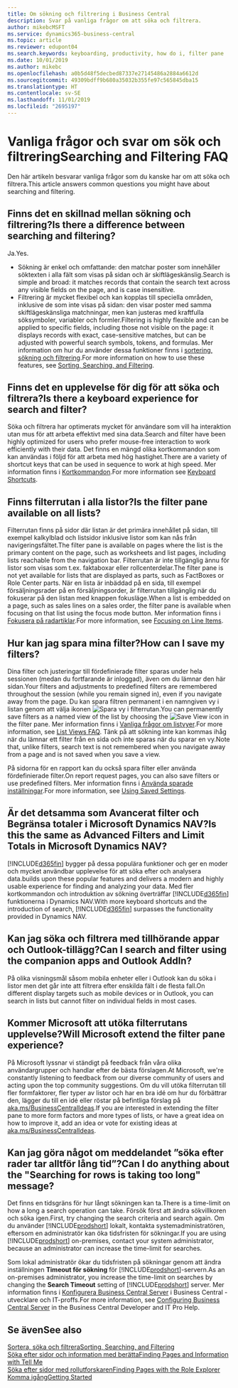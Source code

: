 ```yaml
---
title: Om sökning och filtrering i Business Central
description: Svar på vanliga frågor om att söka och filtrera.
author: mikebcMSFT
ms.service: dynamics365-business-central
ms.topic: article
ms.reviewer: edupont04
ms.search.keywords: keyboarding, productivity, how do i, filter pane
ms.date: 10/01/2019
ms.author: mikebc
ms.openlocfilehash: a0b5d48f5decbed87337e27145486a2884a6612d
ms.sourcegitcommit: 49309bdff9b680a35032b355fe97c565845dba15
ms.translationtype: HT
ms.contentlocale: sv-SE
ms.lasthandoff: 11/01/2019
ms.locfileid: "2695197"
---
```

# <a name="searching-and-filtering-faq"></a><span data-ttu-id="b0b6a-103">Vanliga frågor och svar om sök och filtrering</span><span class="sxs-lookup"><span data-stu-id="b0b6a-103">Searching and Filtering FAQ</span></span>
<span data-ttu-id="b0b6a-104">Den här artikeln besvarar vanliga frågor som du kanske har om att söka och filtrera.</span><span class="sxs-lookup"><span data-stu-id="b0b6a-104">This article answers common questions you might have about searching and filtering.</span></span>

## <a name="is-there-a-difference-between-searching-and-filtering"></a><span data-ttu-id="b0b6a-105">Finns det en skillnad mellan sökning och filtrering?</span><span class="sxs-lookup"><span data-stu-id="b0b6a-105">Is there a difference between searching and filtering?</span></span>
<span data-ttu-id="b0b6a-106">Ja.</span><span class="sxs-lookup"><span data-stu-id="b0b6a-106">Yes.</span></span>
- <span data-ttu-id="b0b6a-107">Sökning är enkel och omfattande: den matchar poster som innehåller söktexten i alla fält som visas på sidan och är skiftlägeskänslig.</span><span class="sxs-lookup"><span data-stu-id="b0b6a-107">Search is simple and broad: it matches records that contain the search text across any visible fields on the page, and is case insensitive.</span></span>
- <span data-ttu-id="b0b6a-108">Filtrering är mycket flexibel och kan kopplas till speciella områden, inklusive de som inte visas på sidan: den visar poster med samma skiftlägeskänsliga matchningar, men kan justeras med kraftfulla söksymboler, variabler och formler.</span><span class="sxs-lookup"><span data-stu-id="b0b6a-108">Filtering is highly flexible and can be applied to specific fields, including those not visible on the page: it displays records with exact, case-sensitive matches, but can be adjusted with powerful search symbols, tokens, and formulas.</span></span> <span data-ttu-id="b0b6a-109">Mer information om hur du använder dessa funktioner finns i [sortering, sökning och filtrering](ui-enter-criteria-filters.md).</span><span class="sxs-lookup"><span data-stu-id="b0b6a-109">For more information on how to use these features, see [Sorting, Searching, and Filtering](ui-enter-criteria-filters.md).</span></span>

## <a name="is-there-a-keyboard-experience-for-search-and-filter"></a><span data-ttu-id="b0b6a-110">Finns det en upplevelse för dig för att söka och filtrera?</span><span class="sxs-lookup"><span data-stu-id="b0b6a-110">Is there a keyboard experience for search and filter?</span></span>
<span data-ttu-id="b0b6a-111">Söka och filtrera har optimerats mycket för användare som vill ha interaktion utan mus för att arbeta effektivt med sina data.</span><span class="sxs-lookup"><span data-stu-id="b0b6a-111">Search and filter have been highly optimized for users who prefer mouse-free interaction to work efficiently with their data.</span></span> <span data-ttu-id="b0b6a-112">Det finns en mängd olika kortkommandon som kan användas i följd för att arbeta med hög hastighet.</span><span class="sxs-lookup"><span data-stu-id="b0b6a-112">There are a variety of shortcut keys that can be used in sequence to work at high speed.</span></span> <span data-ttu-id="b0b6a-113">Mer information finns i [Kortkommandon](keyboard-shortcuts.md#KeyboardFilter).</span><span class="sxs-lookup"><span data-stu-id="b0b6a-113">For more information see [Keyboard Shortcuts](keyboard-shortcuts.md#KeyboardFilter).</span></span>

## <a name="is-the-filter-pane-available-on-all-lists"></a><span data-ttu-id="b0b6a-114">Finns filterrutan i alla listor?</span><span class="sxs-lookup"><span data-stu-id="b0b6a-114">Is the filter pane available on all lists?</span></span>
<span data-ttu-id="b0b6a-115">Filterrutan finns på sidor där listan är det primära innehållet på sidan, till exempel kalkylblad och listsidor inklusive listor som kan nås från navigeringsfältet.</span><span class="sxs-lookup"><span data-stu-id="b0b6a-115">The filter pane is available on pages where the list is the primary content on the page, such as worksheets and list pages, including lists reachable from the navigation bar.</span></span> <span data-ttu-id="b0b6a-116">Filterrutan är inte tillgänglig ännu för listor som visas som t.ex. faktaboxar eller rollcenterdelar.</span><span class="sxs-lookup"><span data-stu-id="b0b6a-116">The filter pane is not yet available for lists that are displayed as parts, such as FactBoxes or Role Center parts.</span></span> <span data-ttu-id="b0b6a-117">När en lista är inbäddad på en sida, till exempel försäljningsrader på en försäljningsorder, är filterrutan tillgänglig när du fokuserar på den listan med knappen fokusläge.</span><span class="sxs-lookup"><span data-stu-id="b0b6a-117">When a list is embedded on a page, such as sales lines on a sales order, the filter pane is available when focusing on that list using the focus mode button.</span></span> <span data-ttu-id="b0b6a-118">Mer information finns i [Fokusera på radartiklar](ui-enter-data.md#Focus).</span><span class="sxs-lookup"><span data-stu-id="b0b6a-118">For more information, see [Focusing on Line Items](ui-enter-data.md#Focus).</span></span>

## <a name="how-can-i-save-my-filters"></a><span data-ttu-id="b0b6a-119">Hur kan jag spara mina filter?</span><span class="sxs-lookup"><span data-stu-id="b0b6a-119">How can I save my filters?</span></span>
<span data-ttu-id="b0b6a-120">Dina filter och justeringar till fördefinierade filter sparas under hela sessionen (medan du fortfarande är inloggad), även om du lämnar den här sidan.</span><span class="sxs-lookup"><span data-stu-id="b0b6a-120">Your filters and adjustments to predefined filters are remembered throughout the session (while you remain signed in), even if you navigate away from the page.</span></span> <span data-ttu-id="b0b6a-121">Du kan spara filtren permanent i en namngiven vy i listan genom att välja ikonen ![Spara vy](media/save_view_icon.png "Spara vy") i filterrutan.</span><span class="sxs-lookup"><span data-stu-id="b0b6a-121">You can permanently save filters as a named view of the list by choosing the ![Save View](media/save_view_icon.png "Save View") icon in the filter pane.</span></span> <span data-ttu-id="b0b6a-122">Mer information finns i [Vanliga frågor om listvyer](ui-views-faq.md).</span><span class="sxs-lookup"><span data-stu-id="b0b6a-122">For more information, see [List Views FAQ](ui-views-faq.md).</span></span> <span data-ttu-id="b0b6a-123">Tänk på att sökning inte kan kommas ihåg när du lämnar ett filter från en sida och inte sparas när du sparar en vy.</span><span class="sxs-lookup"><span data-stu-id="b0b6a-123">Note that, unlike filters, search text is not remembered when you navigate away from a page and is not saved when you save a view.</span></span>

<span data-ttu-id="b0b6a-124">På sidorna för en rapport kan du också spara filter eller använda fördefinierade filter.</span><span class="sxs-lookup"><span data-stu-id="b0b6a-124">On report request pages, you can also save filters or use predefined filters.</span></span> <span data-ttu-id="b0b6a-125">Mer information finns i [Använda sparade inställningar](ui-work-report.md#SavedSettings).</span><span class="sxs-lookup"><span data-stu-id="b0b6a-125">For more information, see [Using Saved Settings](ui-work-report.md#SavedSettings).</span></span>

## <a name="is-this-the-same-as-advanced-filters-and-limit-totals-in-microsoft-dynamics-nav"></a><span data-ttu-id="b0b6a-126">Är det detsamma som Avancerat filter och Begränsa totaler i Microsoft Dynamics NAV?</span><span class="sxs-lookup"><span data-stu-id="b0b6a-126">Is this the same as Advanced Filters and Limit Totals in Microsoft Dynamics NAV?</span></span>
[!INCLUDE[d365fin](includes/d365fin_md.md)] <span data-ttu-id="b0b6a-127">bygger på dessa populära funktioner och ger en moder och mycket användbar upplevelse för att söka efter och analysera data.</span><span class="sxs-lookup"><span data-stu-id="b0b6a-127">builds upon these popular features and delivers a modern and highly usable experience for finding and analyzing your data.</span></span> <span data-ttu-id="b0b6a-128">Med fler kortkommandon och introduktion av sökning överträffar [!INCLUDE[d365fin](includes/d365fin_md.md)] funktionerna i Dynamics NAV.</span><span class="sxs-lookup"><span data-stu-id="b0b6a-128">With more keyboard shortcuts and the introduction of search, [!INCLUDE[d365fin](includes/d365fin_md.md)] surpasses the functionality provided in Dynamics NAV.</span></span>  

## <a name="can-i-search-and-filter-using-the-companion-apps-and-outlook-addin"></a><span data-ttu-id="b0b6a-129">Kan jag söka och filtrera med tillhörande appar och Outlook-tillägg?</span><span class="sxs-lookup"><span data-stu-id="b0b6a-129">Can I search and filter using the companion apps and Outlook AddIn?</span></span>
<span data-ttu-id="b0b6a-130">På olika visningsmål såsom mobila enheter eller i Outlook kan du söka i listor men det går inte att filtrera efter enskilda fält i de flesta fall.</span><span class="sxs-lookup"><span data-stu-id="b0b6a-130">On different display targets such as mobile devices or in Outlook, you can search in lists but cannot filter on individual fields in most cases.</span></span>

## <a name="will-microsoft-extend-the-filter-pane-experience"></a><span data-ttu-id="b0b6a-131">Kommer Microsoft att utöka filterrutans upplevelse?</span><span class="sxs-lookup"><span data-stu-id="b0b6a-131">Will Microsoft extend the filter pane experience?</span></span>
<span data-ttu-id="b0b6a-132">På Microsoft lyssnar vi ständigt på feedback från våra olika användargrupper och handlar efter de bästa förslagen.</span><span class="sxs-lookup"><span data-stu-id="b0b6a-132">At Microsoft, we're constantly listening to feedback from our diverse community of users and acting upon the top community suggestions.</span></span> <span data-ttu-id="b0b6a-133">Om du vill utöka filterrutan till fler formfaktorer, fler typer av listor och har en bra idé om hur du förbättrar den, lägger du till en idé eller röstar på befintliga förslag på [aka.ms/BusinessCentralIdeas](https://aka.ms/businesscentralideas).</span><span class="sxs-lookup"><span data-stu-id="b0b6a-133">If you are interested in extending the filter pane to more form factors and more types of lists, or have a great idea on how to improve it, add an idea or vote for existing ideas at [aka.ms/BusinessCentralIdeas](https://aka.ms/businesscentralideas).</span></span>

## <a name="can-i-do-anything-about-the-searching-for-rows-is-taking-too-long-message"></a><span data-ttu-id="b0b6a-134">Kan jag göra något om meddelandet ”söka efter rader tar alltför lång tid”?</span><span class="sxs-lookup"><span data-stu-id="b0b6a-134">Can I do anything about the "Searching for rows is taking too long" message?</span></span>

<span data-ttu-id="b0b6a-135">Det finns en tidsgräns för hur långt sökningen kan ta.</span><span class="sxs-lookup"><span data-stu-id="b0b6a-135">There is a time-limit on how a long a search operation can take.</span></span> <span data-ttu-id="b0b6a-136">Försök först att ändra sökvillkoren och söka igen.</span><span class="sxs-lookup"><span data-stu-id="b0b6a-136">First, try changing the search criteria and search again.</span></span> <span data-ttu-id="b0b6a-137">Om du använder [!INCLUDE[prodshort](includes/prodshort.md)] lokalt, kontakta systemadministratören, eftersom en administratör kan öka tidsfristen för sökningar.</span><span class="sxs-lookup"><span data-stu-id="b0b6a-137">If you are using [!INCLUDE[prodshort](includes/prodshort.md)] on-premises, contact your system administrator, because an administrator can increase the time-limit for searches.</span></span>

<span data-ttu-id="b0b6a-138">Som lokal administratör ökar du tidsfristen på sökningar genom att ändra inställningen **Timeout för sökning** för [!INCLUDE[prodshort](includes/prodshort.md)]-servern.</span><span class="sxs-lookup"><span data-stu-id="b0b6a-138">As an on-premises administrator, you increase the time-limit on searches by changing the **Search Timeout** setting of [!INCLUDE[prodshort](includes/prodshort.md)] server.</span></span> <span data-ttu-id="b0b6a-139">Mer information finns i [Konfigurera Business Central Server](https://docs.microsoft.com/en-us/dynamics365/business-central/dev-itpro/administration/configure-server-instance?#Database) i Business Central -utvecklare och IT-proffs.</span><span class="sxs-lookup"><span data-stu-id="b0b6a-139">For more information, see [Configuring Business Central Server](https://docs.microsoft.com/en-us/dynamics365/business-central/dev-itpro/administration/configure-server-instance?#Database) in the Business Central Developer and IT Pro Help.</span></span>

## <a name="see-also"></a><span data-ttu-id="b0b6a-140">Se även</span><span class="sxs-lookup"><span data-stu-id="b0b6a-140">See also</span></span>
[<span data-ttu-id="b0b6a-141">Sortera, söka och filtrera</span><span class="sxs-lookup"><span data-stu-id="b0b6a-141">Sorting, Searching, and Filtering</span></span>](ui-enter-criteria-filters.md)  
[<span data-ttu-id="b0b6a-142">Söka efter sidor och information med berätta</span><span class="sxs-lookup"><span data-stu-id="b0b6a-142">Finding Pages and Information with Tell Me</span></span>](ui-search.md)  
[<span data-ttu-id="b0b6a-143">Söka efter sidor med rollutforskaren</span><span class="sxs-lookup"><span data-stu-id="b0b6a-143">Finding Pages with the Role Explorer</span></span>](ui-role-explorer.md)  
[<span data-ttu-id="b0b6a-144">Komma igång</span><span class="sxs-lookup"><span data-stu-id="b0b6a-144">Getting Started</span></span>](product-get-started.md)  
